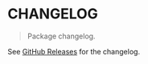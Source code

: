 # CHANGELOG

> Package changelog.

See [GitHub Releases](https://github.com/stdlib-js/math-strided-special-sin-by/releases) for the changelog.